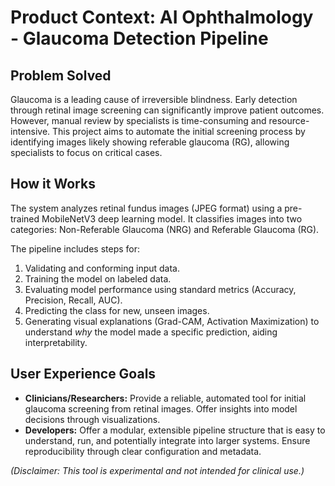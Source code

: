 # Product Context: AI Ophthalmology - Glaucoma Detection Pipeline

## Problem Solved

Glaucoma is a leading cause of irreversible blindness. Early detection through retinal image screening can significantly improve patient outcomes. However, manual review by specialists is time-consuming and resource-intensive. This project aims to automate the initial screening process by identifying images likely showing referable glaucoma (RG), allowing specialists to focus on critical cases.

## How it Works

The system analyzes retinal fundus images (JPEG format) using a pre-trained MobileNetV3 deep learning model. It classifies images into two categories: Non-Referable Glaucoma (NRG) and Referable Glaucoma (RG).

The pipeline includes steps for:
1.  Validating and conforming input data.
2.  Training the model on labeled data.
3.  Evaluating model performance using standard metrics (Accuracy, Precision, Recall, AUC).
4.  Predicting the class for new, unseen images.
5.  Generating visual explanations (Grad-CAM, Activation Maximization) to understand *why* the model made a specific prediction, aiding interpretability.

## User Experience Goals

-   **Clinicians/Researchers:** Provide a reliable, automated tool for initial glaucoma screening from retinal images. Offer insights into model decisions through visualizations.
-   **Developers:** Offer a modular, extensible pipeline structure that is easy to understand, run, and potentially integrate into larger systems. Ensure reproducibility through clear configuration and metadata.

*(Disclaimer: This tool is experimental and not intended for clinical use.)*
